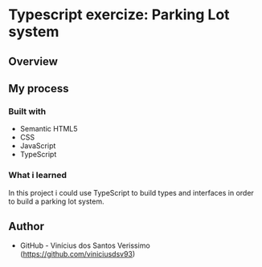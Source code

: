 # Typescript exercize: Parking Lot system

## Overview

## My process

### Built with

-   Semantic HTML5
-   CSS
-   JavaScript
-   TypeScript

### What i learned

In this project i could use TypeScript to build types and interfaces in order to build a parking lot system.

## Author

-   GitHub - Vinícius dos Santos Verissimo (https://github.com/viniciusdsv93)
